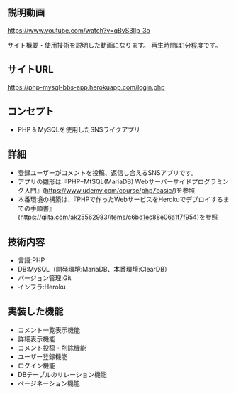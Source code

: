 ## 説明動画
https://www.youtube.com/watch?v=qBvS3Ilp_3o

サイト概要・使用技術を説明した動画になります。
再生時間は1分程度です。

## サイトURL
https://php-mysql-bbs-app.herokuapp.com/login.php

## コンセプト
- PHP & MySQLを使用したSNSライクアプリ

## 詳細
- 登録ユーザーがコメントを投稿、返信し合えるSNSアプリです。
- アプリの雛形は『PHP+MtSQL(MariaDB) Webサーバーサイドプログラミング入門』(https://www.udemy.com/course/php7basic/)を参照
- 本番環境の構築は、『PHPで作ったWebサービスをHerokuでデプロイするまでの手順書』(https://qiita.com/ak25562983/items/c6bd1ec88e06a1f7f954)を参照

## 技術内容
- 言語:PHP
- DB:MySQL（開発環境:MariaDB、本番環境:ClearDB）
- バージョン管理:Git
- インフラ:Heroku

## 実装した機能
- コメント一覧表示機能
- 詳細表示機能
- コメント投稿・削除機能
- ユーザー登録機能
- ログイン機能
- DBテーブルのリレーション機能
- ページネーション機能
